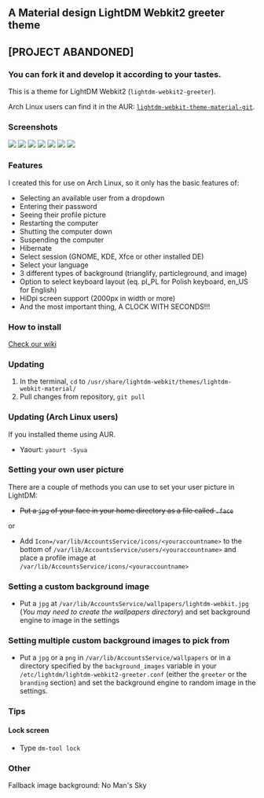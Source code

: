 ## A Material design LightDM Webkit2 greeter theme
## [PROJECT ABANDONED]
### You can fork it and develop it according to your tastes.

This is a theme for LightDM Webkit2 (`lightdm-webkit2-greeter`).

Arch Linux users can find it in the AUR: [`lightdm-webkit-theme-material-git`](https://aur.archlinux.org/packages/lightdm-webkit-theme-material-git/).

### Screenshots

![](https://cdn.rawgit.com/artur9010/lightdm-webkit-material/screenshoots/default.png)
![](https://cdn.rawgit.com/artur9010/lightdm-webkit-material/screenshoots/shutdown-dialog.png)
![](https://cdn.rawgit.com/artur9010/lightdm-webkit-material/screenshoots/settings.png)
![](https://cdn.rawgit.com/artur9010/lightdm-webkit-material/screenshoots/particleground-background.png)
![](https://cdn.rawgit.com/artur9010/lightdm-webkit-material/screenshoots/particleground-background-2.png)
![](https://cdn.rawgit.com/artur9010/lightdm-webkit-material/screenshoots/custom-background-image.png)
![](https://cdn.rawgit.com/artur9010/lightdm-webkit-material/screenshoots/custom-background-and-profile-image.png)

### Features

I created this for use on Arch Linux, so it only has the basic features of:

- Selecting an available user from a dropdown
- Entering their password
- Seeing their profile picture
- Restarting the computer
- Shutting the computer down
- Suspending the computer
- Hibernate
- Select session (GNOME, KDE, Xfce or other installed DE)
- Select your language
- 3 different types of background (trianglify, particleground, and image)
- Option to select keyboard layout (eq. pl_PL for Polish keyboard, en_US for English)
- HiDpi screen support (2000px in width or more)
- And the most important thing, A CLOCK WITH SECONDS!!!

### How to install

[Check our wiki](https://github.com/artur9010/lightdm-webkit-material/wiki/Installation)

### Updating
1. In the terminal, `cd` to `/usr/share/lightdm-webkit/themes/lightdm-webkit-material/`
2. Pull changes from repository, `git pull`

### Updating (Arch Linux users)
If you installed theme using AUR.
- Yaourt: `yaourt -Syua`

### Setting your own user picture

There are a couple of methods you can use to set your user picture in LightDM:

- ~~Put a `jpg` of your face in your home directory as a file called `.face`~~

or

- Add `Icon=/var/lib/AccountsService/icons/<youraccountname>` to the bottom of `/var/lib/AccountsService/users/<youraccountname>` and place a profile image at `/var/lib/AccountsService/icons/<youraccountname>`

### Setting a custom background image

- Put a `jpg` at `/var/lib/AccountsService/wallpapers/lightdm-webkit.jpg` (*You may need to create the wallpapers directory*) and set background engine to image in the settings

### Setting multiple custom background images to pick from

- Put a `jpg` or a `png` in `/var/lib/AccountsService/wallpapers` or in a directory specified by the `background_images` variable in your `/etc/lightdm/lightdm-webkit2-greeter.conf` (either the `greeter` or the `branding` section) and set the background engine to random image in the settings.

### Tips
#### Lock screen
- Type `dm-tool lock`

### Other
Fallback image background: No Man's Sky
